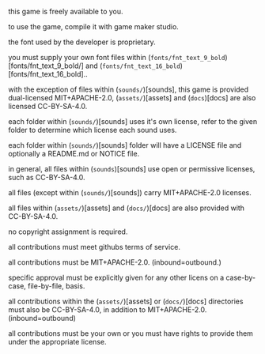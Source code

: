 this game is freely available to you.

to use the game, compile it with game maker studio.

the font used by the developer is proprietary.

you must supply your own font files within (`fonts/fnt_text_9_bold`)[fonts/fnt_text_9_bold/] and (`fonts/fnt_text_16_bold`)[fonts/fnt_text_16_bold]..

with the exception of files within (`sounds/`)[sounds],
this game is provided dual-licensed MIT+APACHE-2.0,
(`assets/`)[assets] and (`docs`)[docs] are also licensed CC-BY-SA-4.0.

each folder within (`sounds/`)[sounds] uses it's own license,
refer to the given folder to determine which license each sound uses.

each folder within (`sounds/`)[sounds] folder will have a LICENSE file and optionally a README.md or NOTICE file.

in general, all files within (`sounds`)[sounds] use open or permissive licenses, such as CC-BY-SA-4.0.

all files (except within (`sounds/`)[sounds]) carry MIT+APACHE-2.0 licenses.

all files within (`assets/`)[assets] and (`docs/`)[docs] are also provided with CC-BY-SA-4.0.

no copyright assignment is required.

all contributions must meet githubs terms of service.

all contributions must be MIT+APACHE-2.0. (inbound=outbound.)

specific approval must be explicitly given for any other licens on a case-by-case, file-by-file, basis.

all contributions within the (`assets/`)[assets] or (`docs/`)[docs] directories must also be CC-BY-SA-4.0, in addition to MIT+APACHE-2.0. (inbound=outbound)

all contributions must be your own or you must have rights to provide them under the appropriate license.
